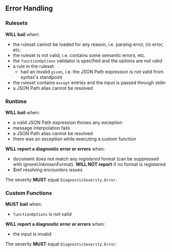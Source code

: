 ## Error Handling

### Rulesets

**WILL bail** when:

- the ruleset cannot be loaded for any reason, i.e. parsing error, i/o error, etc.
- the ruleset is not valid, i.e. contains some semantic errors, etc.
- the `functionOptions` validator is specified and the options are not valid
- a rule in the ruleset:
  - had an invalid `given`, i.e. the JSON Path expression is not valid from syntax's standpoint
- the ruleset contains `except` entries and the input is passed through stdin
- a JSON Path alias cannot be resolved

### Runtime

**WILL bail** when:

- a _valid_ JSON Path expression throws any exception
- message interpolation fails
- a JSON Path alias cannot be resolved
- there was an exception while executing a custom function

**WILL report a diagnostic error or errors** when:

- document does not match any _registered_ format (can be suppressed with ignoreUnknownFormat). **WILL NOT report** if no format is registered.
- $ref resolving encounters issues

The severity **MUST** equal `DiagnosticSeverity.Error`.

### Custom Functions

**MUST bail** when:

- `functionOptions` is not valid

**WILL report a diagnostic error or errors** when:

- the input is invalid

The severity **MUST** equal `DiagnosticSeverity.Error`.
